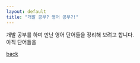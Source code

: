 ```yaml
---
layout: default
title: "개발 공부? 영어 공부?!"
---
```


개발 공부를 하며 만난 영어 단어들을 정리해 보려고 합니다.  
아직 단어들을 



[back](./)
